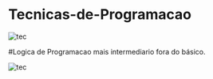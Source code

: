 # Tecnicas-de-Programacao

![tec](https://github.com/ViniciusKanh/Tecnicas-de-Programacao/blob/main/Captura%20de%20Tela%202016-02-13%20a%CC%80s%2022.18.37.png)

#Logica de Programacao mais intermediario fora do básico.

![tec](https://github.com/ViniciusKanh/Tecnicas-de-Programacao/blob/main/SneakyLankyAmericanshorthair-small.gif)
